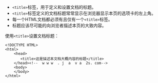 
* `<title>`标签，用于定义和设置文档的标题。    
* `<title>`标签定义的文档标题常常显示在浏览器显示本页的选项卡的左上角。      
* 每一个HTML文档都必须有且仅有一个`<title>`标签。         
* 标题应该尽可能的向浏览者描述本页的大致内容。        

使用`<title>`设置文档标题：

    <!DOCTYPE HTML>
    <html>
        <head>
           <title>这是描述本文档大概内容的标题</title>
        </head><!--  w w w  . j  a  v a  2s. com-->
        <body>
        </body>
    </html>

